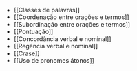 * [[Classes de palavras]]
* [[Coordenação entre orações e termos]]
* [[Subordinação entre orações e termos]]
* [[Pontuação]]
* [[Concordância verbal e nominal]]
* [[Regência verbal e nominal]]
* [[Crase]]
* [[Uso de pronomes átonos]]